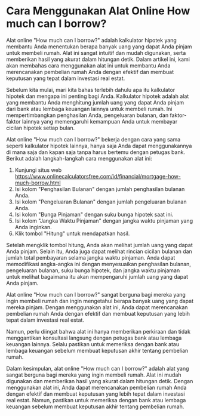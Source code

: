 Cara Menggunakan Alat Online How much can I borrow?
===================================================

Alat online "How much can I borrow?" adalah kalkulator hipotek yang membantu Anda menentukan berapa banyak uang yang dapat Anda pinjam untuk membeli rumah. Alat ini sangat intuitif dan mudah digunakan, serta memberikan hasil yang akurat dalam hitungan detik. Dalam artikel ini, kami akan membahas cara menggunakan alat ini untuk membantu Anda merencanakan pembelian rumah Anda dengan efektif dan membuat keputusan yang tepat dalam investasi real estat.

Sebelum kita mulai, mari kita bahas terlebih dahulu apa itu kalkulator hipotek dan mengapa ini penting bagi Anda. Kalkulator hipotek adalah alat yang membantu Anda menghitung jumlah uang yang dapat Anda pinjam dari bank atau lembaga keuangan lainnya untuk membeli rumah. Ini mempertimbangkan penghasilan Anda, pengeluaran bulanan, dan faktor-faktor lainnya yang memengaruhi kemampuan Anda untuk membayar cicilan hipotek setiap bulan.

Alat online "How much can I borrow?" bekerja dengan cara yang sama seperti kalkulator hipotek lainnya, hanya saja Anda dapat menggunakannya di mana saja dan kapan saja tanpa harus bertemu dengan petugas bank. Berikut adalah langkah-langkah cara menggunakan alat ini:

1. Kunjungi situs web <https://www.onlinecalculatorsfree.com/id/financial/mortgage-how-much-borrow.html>
2. Isi kolom "Penghasilan Bulanan" dengan jumlah penghasilan bulanan Anda.
3. Isi kolom "Pengeluaran Bulanan" dengan jumlah pengeluaran bulanan Anda.
4. Isi kolom "Bunga Pinjaman" dengan suku bunga hipotek saat ini.
5. Isi kolom "Jangka Waktu Pinjaman" dengan jangka waktu pinjaman yang Anda inginkan.
6. Klik tombol "Hitung" untuk mendapatkan hasil.

Setelah mengklik tombol hitung, Anda akan melihat jumlah uang yang dapat Anda pinjam. Selain itu, Anda juga dapat melihat rincian cicilan bulanan dan jumlah total pembayaran selama jangka waktu pinjaman. Anda dapat memodifikasi angka-angka ini dengan menyesuaikan penghasilan bulanan, pengeluaran bulanan, suku bunga hipotek, dan jangka waktu pinjaman untuk melihat bagaimana itu akan mempengaruhi jumlah uang yang dapat Anda pinjam.

Alat online "How much can I borrow?" sangat berguna bagi mereka yang ingin membeli rumah dan ingin mengetahui berapa banyak uang yang dapat mereka pinjam. Dengan menggunakan alat ini, Anda dapat merencanakan pembelian rumah Anda dengan efektif dan membuat keputusan yang lebih tepat dalam investasi real estat.

Namun, perlu diingat bahwa alat ini hanya memberikan perkiraan dan tidak menggantikan konsultasi langsung dengan petugas bank atau lembaga keuangan lainnya. Selalu pastikan untuk memeriksa dengan bank atau lembaga keuangan sebelum membuat keputusan akhir tentang pembelian rumah.

Dalam kesimpulan, alat online "How much can I borrow?" adalah alat yang sangat berguna bagi mereka yang ingin membeli rumah. Alat ini mudah digunakan dan memberikan hasil yang akurat dalam hitungan detik. Dengan menggunakan alat ini, Anda dapat merencanakan pembelian rumah Anda dengan efektif dan membuat keputusan yang lebih tepat dalam investasi real estat. Namun, pastikan untuk memeriksa dengan bank atau lembaga keuangan sebelum membuat keputusan akhir tentang pembelian rumah.